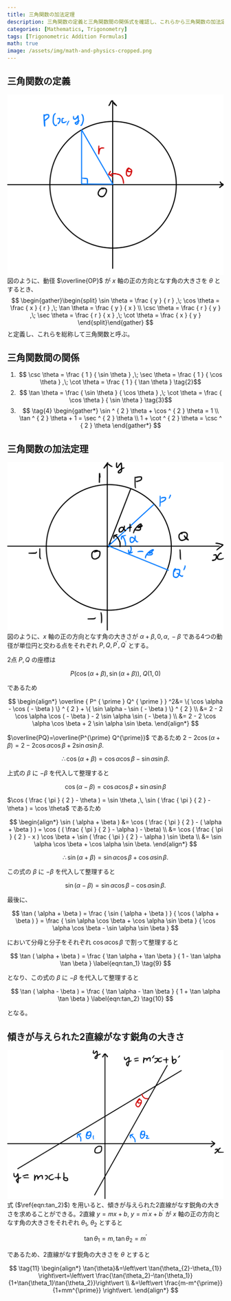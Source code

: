 ```yaml
---
title: 三角関数の加法定理
description: 三角関数の定義と三角関数間の関係式を確認し、これらから三角関数の加法定理および派生公式を導出する。
categories: [Mathematics, Trigonometry]
tags: [Trigonometric Addition Formulas]
math: true
image: /assets/img/math-and-physics-cropped.png
---
```

## 三角関数の定義
![Unit Circle and Radius Vector](/assets/img/trigonometry/definition.png)
図のように、動径 $\overline{OP}$ が $x$ 軸の正の方向となす角の大きさを $\theta$ とするとき、
$$
\begin{gather}\begin{split}
\sin \theta = \frac { y } { r } ,\; \cos \theta = \frac { x } { r } ,\; \tan \theta = \frac { y } { x } \\ \csc \theta = \frac { r } { y } ,\; \sec \theta = \frac { r } { x } ,\; \cot \theta = \frac { x } { y } \end{split}\end{gather}
$$
と定義し、これらを総称して三角関数と呼ぶ。

## 三角関数間の関係
1. $$ \csc \theta = \frac { 1 } { \sin \theta } ,\; \sec \theta = \frac { 1 } { \cos \theta } ,\; \cot \theta = \frac { 1 } { \tan \theta } \tag{2}$$
2. $$ \tan \theta = \frac { \sin \theta } { \cos \theta } ,\; \cot \theta = \frac { \cos \theta } { \sin \theta } \tag{3}$$
3. $$ \tag{4} \begin{gather*}
\sin ^ { 2 } \theta + \cos ^ { 2 } \theta = 1 \\
\tan ^ { 2 } \theta + 1 = \sec ^ { 2 } \theta \\
1 + \cot ^ { 2 } \theta = \csc ^ { 2 } \theta 
\end{gather*} 
$$

## 三角関数の加法定理
![Deriving the Trigonometric Addition Formulas](/assets/img/trigonometry/trigonometric-addition-formulas.png)
図のように、$x$ 軸の正の方向となす角の大きさが $\alpha+\beta,\, 0,\, \alpha,\, -\beta$ である4つの動径が単位円と交わる点をそれぞれ $P, Q, P^{\prime}, Q^{\prime}$ とする。

2点 $P, Q$ の座標は

$$
P(\cos(\alpha+\beta), \sin(\alpha+\beta)),\; Q(1,0)
$$

であるため

$$
\begin{align*} \overline { P^ { \prime } Q^ { \prime } } ^2&= \{ \cos \alpha - \cos ( - \beta ) \} ^ { 2 } + \{ \sin \alpha - \sin ( - \beta ) \} ^ { 2 } \\
&= 2 - 2 \cos \alpha \cos ( - \beta ) - 2 \sin \alpha \sin ( - \beta ) \\
&= 2 - 2 \cos \alpha \cos \beta + 2 \sin \alpha \sin \beta. \end{align*}
$$

$\overline{PQ}=\overline{P^{\prime} Q^{\prime}}$ であるため $2 - 2 \cos ( \alpha + \beta ) = 2 - 2 \cos \alpha \cos \beta + 2 \sin \alpha \sin \beta.$

$$
 \therefore \cos ( \alpha + \beta ) = \cos \alpha \cos \beta - \sin \alpha \sin \beta. \label{eqn:cos_1} \tag{5}
$$

上式の $\beta$ に $-\beta$ を代入して整理すると

$$
\cos ( \alpha - \beta ) = \cos \alpha \cos \beta + \sin \alpha \sin \beta \label{eqn:cos_2} \tag{6}
$$

$\cos ( \frac { \pi } { 2 } - \theta ) = \sin \theta ,\, \sin ( \frac { \pi } { 2 } - \theta ) = \cos \theta$ であるため

$$
\begin{align*} \sin ( \alpha + \beta ) &= \cos ( \frac { \pi } { 2 } - ( \alpha + \beta ) ) = \cos ( ( \frac { \pi } { 2 } - \alpha ) - \beta) \\ &= \cos ( \frac { \pi } { 2 } - x ) \cos \beta + \sin ( \frac { \pi } { 2 } - \alpha ) \sin \beta \\ &= \sin \alpha \cos \beta + \cos \alpha \sin \beta. \end{align*}
$$

$$
\therefore \sin ( \alpha + \beta ) = \sin \alpha \cos \beta + \cos \alpha \sin \beta. \label{eqn:sin_1} \tag{7}
$$

この式の $\beta$ に $-\beta$ を代入して整理すると

$$
\sin ( \alpha - \beta ) = \sin \alpha \cos \beta - \cos \alpha \sin \beta. \label{eqn:sin_2} \tag{8}
$$

最後に、

$$
\tan ( \alpha + \beta ) = \frac { \sin ( \alpha + \beta ) } { \cos ( \alpha + \beta ) } = \frac { \sin \alpha \cos \beta + \cos \alpha \sin \beta } { \cos \alpha \cos \beta - \sin \alpha \sin \beta }
$$

において分母と分子をそれぞれ $\cos{\alpha} \cos{\beta}$ で割って整理すると

$$
\tan ( \alpha + \beta ) = \frac { \tan \alpha + \tan \beta } { 1 - \tan \alpha \tan \beta } \label{eqn:tan_1} \tag{9}
$$

となり、この式の $\beta$ に $-\beta$ を代入して整理すると

$$
\tan ( \alpha - \beta ) = \frac { \tan \alpha - \tan \beta } { 1 + \tan \alpha \tan \beta } \label{eqn:tan_2} \tag{10}
$$

となる。

## 傾きが与えられた2直線がなす鋭角の大きさ
![Angle formed by two lines](/assets/img/trigonometry/angle-formed-by-two-lines.png)
式 ($\ref{eqn:tan_2}$) を用いると、傾きが与えられた2直線がなす鋭角の大きさを求めることができる。2直線 $y=mx+b$, $y=m^{\prime} x+b^{\prime}$ が $x$ 軸の正の方向となす角の大きさをそれぞれ $\theta_{1}$, $\theta_{2}$ とすると

$$
\tan{\theta_{1}}=m,\, \tan{\theta_{2}}=m^{\prime}
$$

であるため、2直線がなす鋭角の大きさを $\theta$ とすると

$$
\tag{11} \begin{align*}
\tan{\theta}&=\left\vert \tan{\theta_{2}-\theta_{1}} \right\vert=\left\vert \frac{\tan{\theta_2}-\tan{\theta_1}}{1+\tan{\theta_1}\tan{\theta_2}}\right\vert \\
&=\left\vert \frac{m-m^{\prime}}{1+mm^{\prime}} \right\vert.
\end{align*}
$$
